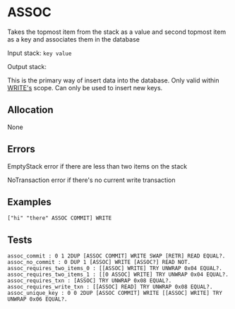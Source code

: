 # ASSOC

Takes the topmost item from the stack as a value and second
topmost item as a key and associates them in the database

Input stack: `key value`

Output stack:

This is the primary way of insert data into the database.
Only valid within [WRITE's](WRITE.md) scope. Can only be used
to insert new keys.

## Allocation

None

## Errors

EmptyStack error if there are less than two items on the stack

NoTransaction error if there's no current write transaction

## Examples

```
["hi" "there" ASSOC COMMIT] WRITE
```

## Tests

```test
assoc_commit : 0 1 2DUP [ASSOC COMMIT] WRITE SWAP [RETR] READ EQUAL?.
assoc_no_commit : 0 DUP 1 [ASSOC] WRITE [ASSOC?] READ NOT.
assoc_requires_two_items_0 : [[ASSOC] WRITE] TRY UNWRAP 0x04 EQUAL?.
assoc_requires_two_items_1 : [[0 ASSOC] WRITE] TRY UNWRAP 0x04 EQUAL?.
assoc_requires_txn : [ASSOC] TRY UNWRAP 0x08 EQUAL?.
assoc_requires_write_txn : [[ASSOC] READ] TRY UNWRAP 0x08 EQUAL?.
assoc_unique_key : 0 0 2DUP [ASSOC COMMIT] WRITE [[ASSOC] WRITE] TRY UNWRAP 0x06 EQUAL?. 
```